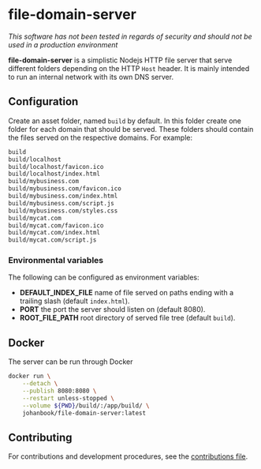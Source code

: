 # file-domain-server

_This software has not been tested in regards of security and should not be used
in a production environment_

**file-domain-server** is a simplistic Nodejs HTTP file server that serve
different folders depending on the HTTP `Host` header. It is mainly intended to
run an internal network with its own DNS server.

## Configuration

Create an asset folder, named `build` by default. In this folder create one
folder for each domain that should be served. These folders should contain the
files served on the respective domains. For example:

```sh
build
build/localhost
build/localhost/favicon.ico
build/localhost/index.html
build/mybusiness.com
build/mybusiness.com/favicon.ico
build/mybusiness.com/index.html
build/mybusiness.com/script.js
build/mybusiness.com/styles.css
build/mycat.com
build/mycat.com/favicon.ico
build/mycat.com/index.html
build/mycat.com/script.js
```

### Environmental variables

The following can be configured as environment variables:

- **DEFAULT_INDEX_FILE** name of file served on paths ending with a trailing
  slash (default `index.html`).
- **PORT** the port the server should listen on (default 8080).
- **ROOT_FILE_PATH** root directory of served file tree (default `build`).

## Docker

The server can be run through Docker

```sh
docker run \
	--detach \
	--publish 8080:8080 \
	--restart unless-stopped \
	--volume ${PWD}/build/:/app/build/ \
	johanbook/file-domain-server:latest
```

## Contributing

For contributions and development procedures, see the
[contributions file](./CONTRIBUTING.md).
